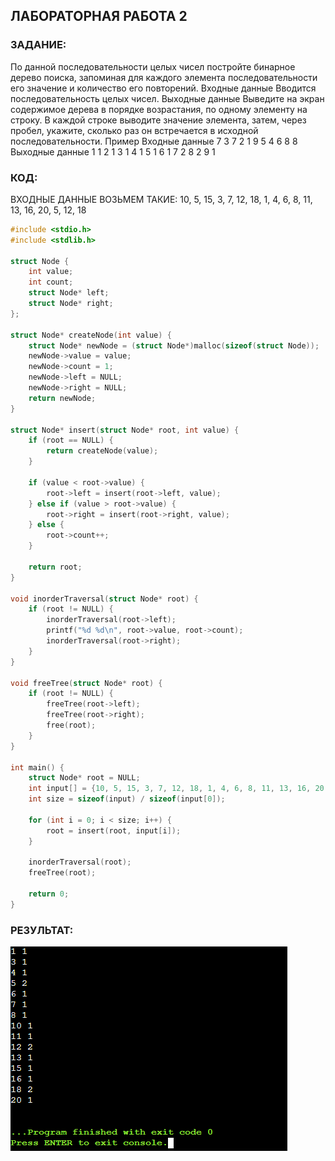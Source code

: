 ## ЛАБОРАТОРНАЯ РАБОТА 2
### ЗАДАНИЕ:
По данной последовательности целых чисел постройте бинарное 
дерево поиска, запоминая для каждого элемента последовательности его 
значение и количество его повторений.
Входные данные
Вводится последовательность целых чисел.
Выходные данные
Выведите на экран содержимое дерева в порядке возрастания, по одному 
элементу на строку. В каждой строке выводите значение элемента, затем, 
через пробел, укажите, сколько раз он встречается в исходной 
последовательности.
Пример
Входные данные
7 3 7 2 1 9 5 4 6 8 8
Выходные данные
1 1
2 1
3 1
4 1
5 1
6 1
7 2
8 2
9 1

### КОД:

ВХОДНЫЕ ДАННЫЕ ВОЗЬМЕМ ТАКИЕ: 10, 5, 15, 3, 7, 12, 18, 1, 4, 6, 8, 11, 13, 16, 20, 5, 12, 18

```C
#include <stdio.h>
#include <stdlib.h>

struct Node {
    int value;
    int count;
    struct Node* left;
    struct Node* right;
};

struct Node* createNode(int value) {
    struct Node* newNode = (struct Node*)malloc(sizeof(struct Node));
    newNode->value = value;
    newNode->count = 1;
    newNode->left = NULL;
    newNode->right = NULL;
    return newNode;
}

struct Node* insert(struct Node* root, int value) {
    if (root == NULL) {
        return createNode(value);
    }
    
    if (value < root->value) {
        root->left = insert(root->left, value);
    } else if (value > root->value) {
        root->right = insert(root->right, value);
    } else {
        root->count++;
    }
    
    return root;
}

void inorderTraversal(struct Node* root) {
    if (root != NULL) {
        inorderTraversal(root->left);
        printf("%d %d\n", root->value, root->count);
        inorderTraversal(root->right);
    }
}

void freeTree(struct Node* root) {
    if (root != NULL) {
        freeTree(root->left);
        freeTree(root->right);
        free(root);
    }
}

int main() {
    struct Node* root = NULL;
    int input[] = {10, 5, 15, 3, 7, 12, 18, 1, 4, 6, 8, 11, 13, 16, 20, 5, 12, 18};
    int size = sizeof(input) / sizeof(input[0]);

    for (int i = 0; i < size; i++) {
        root = insert(root, input[i]);
    }

    inorderTraversal(root);
    freeTree(root);

    return 0;
}
```

### РЕЗУЛЬТАТ:

![Image text](результат.png)